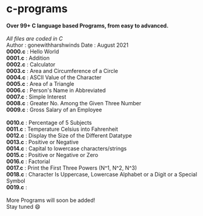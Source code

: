 # c-programs </br>
**Over 99+ C language based Programs, from easy to advanced.**</br>
</br>
*All files are coded in C*  </br>
Author : gonewithharshwinds
Date : August 2021
</br>
**0000.c** : Hello World </br>
**0001.c** : Addition </br>
**0002.c** : Calculator </br>
**0003.c** : Area and Circumference of a Circle </br>
**0004.c** : ASCII Value of the Character </br>
**0005.c** : Area of a Triangle </br>
**0006.c** : Person's Name in Abbreviated </br>
**0007.c** : Simple Interest </br>
**0008.c** : Greater No. Among the Given Three Number </br>
**0009.c** : Gross Salary of an Employee </br>
</br>
**0010.c** : Percentage of 5 Subjects </br>
**0011.c** : Temperature Celsius into Fahrenheit </br>
**0012.c** : Display the Size of the Different Datatype </br>
**0013.c** : Positive or Negative </br>
**0014.c** : Capital to lowercase characters/strings </br>
**0015.c** : Positive or Negative or Zero </br>
**0016.c** : Factorial </br>
**0017.c** : Print the First Three Powers (N^1, N^2, N^3) </br>
**0018.c** : Character Is Uppercase, Lowercase Alphabet or a Digit or a Special Symbol </br>
**0019.c** : </br>
</br>
More Programs will soon be added!  </br>
Stay tuned 😄 </br>
